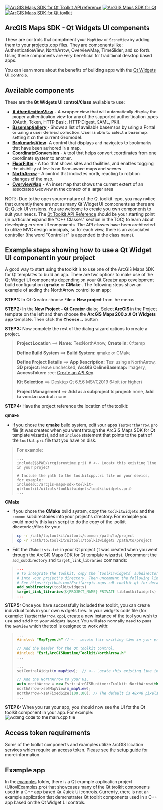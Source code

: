 [![ArcGIS Maps SDK for Qt Toolkit API reference](https://img.shields.io/badge/API_Reference-purple)](https://developers.arcgis.com/qt/latest/toolkit/api-reference/) [![ArcGIS Maps SDK for Qt](https://img.shields.io/badge/ArcGIS%20Maps%20SDK%20for%20Qt-0b5394)](https://developers.arcgis.com/qt/) [![ArcGIS Maps SDK for Qt toolkit](https://img.shields.io/badge/ArcGIS%20Maps%20SDK%20for%20Qt%20toolkit-ea4d13)](https://github.com/Esri/arcgis-maps-sdk-toolkit-qt)

## ArcGIS Maps SDK - Qt Widgets UI components

These are controls that compliment your `MapView` or `SceneView` by adding them to your projects .cpp files. They are components like: AuthenticationView, NorthArrow, OverviewMap, TimeSlider, and so forth. Using these components are very beneficial for traditional desktop based apps.

You can learn more about the benefits of building apps with the [Qt Widgets UI controls](https://doc.qt.io/qt-6/qtwidgets-index.html). 

## Available components

These are the **Qt Widgets UI control/Class** available to use:

- **[AuthenticationView](docs/AuthenticationView.md)** - A wrapper view that will automatically display the proper authentication view for any of the supported authentication types (OAuth, Token, HTTP Basic, HTTP Digest, SAML, PKI).
- **[BasemapGallery](docs/BasemapGallery.md)** - Shows a list of available basemaps by using a Portal or using a user defined collection. User is able to select a basemap, setting it on the current Geomodel.
- **[BookmarksView](docs/BookmarksView.md)**- A control that displays and navigates to bookmarks that have been authored in a map.
- **[CoordinateConversion](docs/CoordinateConversion.md)** - A tool that helps convert coordinates from one coordinate system to another.
- **[FloorFilter](docs/FloorFilter.md)** - A tool that shows sites and facilities, and enables toggling the visibility of levels on floor-aware maps and scenes.
- **[NorthArrow](docs/NorthArrow.md)** - A control that indicates north, reacting to rotation changes of the map.
- **[OverviewMap](docs/OverviewMap.md)** - An inset map that shows the current extent of an associated GeoView in the context of a larger area.

NOTE: Due to the open source nature of the Qt toolkit repo, you may notice that currently there are not as many Qt Widget UI components as there are Qt Quick UI versions. You are welcome to create you own components to suit your needs. The [Qt Toolkit API Reference](https://developers.arcgis.com/qt/toolkit/api-reference/) should be your starting point (in particular expand the "C++ Classes" section in the TOC) to learn about developing custom UI components. The API classes have been architected to utilize MVC design principals, so for each view, there is an associated controller (the word "Controller" is appended to the class name).

## Example steps showing how to use a Qt Widget UI component in your project

A good way to start using the toolkit is to use one of the ArcGIS Maps SDK for Qt templates to build an app. There are two options to make use of the Qt Widget UI components depending on your Qt Creator app development build configuration (**qmake** or **CMake**). The following steps show an example of adding the NorthArrow control to an app:

**STEP 1:** In Qt Creator choose **File** > **New project** from the menus. 

**STEP 2:** In the **New Project - Qt Creator** dialog. Select **ArcGIS** in the Project template on the left and then choose the **ArcGIS Maps 200.x.0 Qt Widgets app** template. Then click the **Choose...** button.

**STEP 3:** Now complete the rest of the dialog wizard options to create a project.

>  **Project Location** ==> **Name:** TestNorthArrow, **Create in:** C:\temp
>
>  **Define Build System** ==> **Build System:** qmake or CMake
>
>  **Define Project Details** ==> **App Description:** Test using a NorthArrow, **3D project:** leave unchecked, **ArcGIS OnlineBasemap:** Imagery, **AccessToken:** see: [Create an API Key](https://developers.arcgis.com/documentation/security-and-authentication/api-key-authentication/tutorials/create-an-api-key/)
>
>  **Kit Selection** ==> Desktop Qt 6.5.6 MSVC2019 64bit (or higher)
>
>  **Project Management** ==> **Add as a subproject to project:** none, **Add to version control:** none

**STEP 4:** Have the project reference the location of the toolkit:

**qmake**

- If you chose the **qmake** build system, edit your apps `TestNorthArrow.pro` file (it was created when you went through the ArcGIS Maps SDK for Qt template wizards), add an `include` statement that points to the path of the `toolkit.pri` file that you have on disk.
> For example:
> ```qmake
> ...
> include($$PWD/arcgisruntime.pri) # <-- Locate this existing line in your project
> 
> # Include the path to the toolkitcpp.pri file on your device, for example:
> include(C:/arcgis-maps-sdk-toolkit-qt/toolkit/uitools/toolkitwidgets/toolkitwidgets.pri)
> ...
> ```  

**CMake**

- If you chose the **CMake** build system, copy the `toolkitwidgets` and the `common` subdirectories into your project's directory. For example you could modify this `bash` script to do the copy of the toolkit directories/files for you:

> ```bash
> cp -r /path/to/toolkit/uitools/common /path/to/project
> cp -r /path/to/toolkit/uitools/toolkitwidgets /path/to/project
> ```

- Edit the `CMakeLists.txt` in your Qt project (it was created when you went through the ArcGIS Maps SDK for Qt template wizards). Uncomment the `add_subdirectory` and `target_link_libraries` commands:

> ```CMake
> ...
> # To integrate the toolkit, copy the `toolkitwidgets` subdirectory from the toolkit
> # into your project's directory. Then uncomment the following lines to add it to your project.
> # See https://github.com/Esri/arcgis-maps-sdk-toolkit-qt for details
> add_subdirectory(toolkitwidgets)
> target_link_libraries(${PROJECT_NAME} PRIVATE libtoolkitwidgets)
> ...
> ```

**STEP 5:** Once you have successfully included the toolkit, you can create individual tools in your own widgets files. In your widgets code file (for example: `TestNorthArrow.cpp`), create a new instance of the tool you wish to use and add it to your widgets layout. You will also normally need to pass the `GeoView` which the tool is designed to work with:

> ```cpp
> ...
> #include "MapTypes.h" // <-- Locate this existing line in your project
>
> // Add the header for the Qt toolkit control.
> #include "Esri/ArcGISRuntime/Toolkit/NorthArrow.h"
> ...
>
> ...
> setCentralWidget(m_mapView);  // <-- Locate this existing line in your project
>
> // Add the NorthArrow to your UI.
> auto northArrow = new Esri::ArcGISRuntime::Toolkit::NorthArrow(this);
> northArrow->setMapView(m_mapView);
> northArrow->setFixedSize(100,100); // The default is 48x48 pixels.
> ...
> ```

**STEP 6:** When you run your app, you should now see the UI for the Qt toolkit component in your app. For example:
![Adding code to the main.cpp file](./docs/images/TestNorthArrow.png)

## Access token requirements

Some of the toolkit components and examples utilize ArcGIS location services which require an access token. Please see the [setup guide](http://links.esri.com/create-an-api-key) for more information.

## Example app

In the [examples](../examples) folder, there is a Qt example application project (UitoolExamples.pro) that showcases many of the Qt toolkit components used in a C++ app based Qt Quick UI controls. Currently, there is not an example application that demonstrates Qt toolkit components used in a C++ app based on the Qt Widget UI controls.

